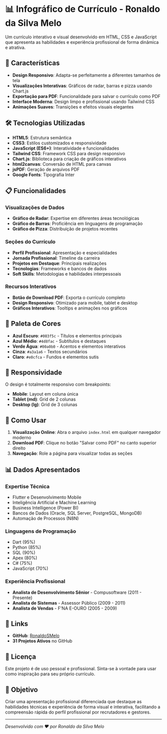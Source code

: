 # 📊 Infográfico de Currículo - Ronaldo da Silva Melo

Um currículo interativo e visual desenvolvido em HTML, CSS e JavaScript que apresenta as habilidades e experiência profissional de forma dinâmica e atrativa.

## 🚀 Características

- **Design Responsivo**: Adapta-se perfeitamente a diferentes tamanhos de tela
- **Visualizações Interativas**: Gráficos de radar, barras e pizza usando Chart.js
- **Exportação para PDF**: Funcionalidade para salvar o currículo como PDF
- **Interface Moderna**: Design limpo e profissional usando Tailwind CSS
- **Animações Suaves**: Transições e efeitos visuais elegantes

## 🛠️ Tecnologias Utilizadas

- **HTML5**: Estrutura semântica
- **CSS3**: Estilos customizados e responsividade
- **JavaScript (ES6+)**: Interatividade e funcionalidades
- **Tailwind CSS**: Framework CSS para design responsivo
- **Chart.js**: Biblioteca para criação de gráficos interativos
- **html2canvas**: Conversão de HTML para canvas
- **jsPDF**: Geração de arquivos PDF
- **Google Fonts**: Tipografia Inter

## 📋 Funcionalidades

### Visualizações de Dados
- **Gráfico de Radar**: Expertise em diferentes áreas tecnológicas
- **Gráfico de Barras**: Proficiência em linguagens de programação
- **Gráfico de Pizza**: Distribuição de projetos recentes

### Seções do Currículo
- **Perfil Profissional**: Apresentação e especialidades
- **Jornada Profissional**: Timeline da carreira
- **Projetos em Destaque**: Principais realizações
- **Tecnologias**: Frameworks e bancos de dados
- **Soft Skills**: Metodologias e habilidades interpessoais

### Recursos Interativos
- **Botão de Download PDF**: Exporta o currículo completo
- **Design Responsivo**: Otimizado para mobile, tablet e desktop
- **Gráficos Interativos**: Tooltips e animações nos gráficos

## 🎨 Paleta de Cores

- **Azul Escuro**: `#003f5c` - Títulos e elementos principais
- **Azul Médio**: `#4d8fac` - Subtítulos e destaques
- **Verde Água**: `#00a0b0` - Acentos e elementos interativos
- **Cinza**: `#a3a1a6` - Textos secundários
- **Claro**: `#e0cfca` - Fundos e elementos sutis

## 📱 Responsividade

O design é totalmente responsivo com breakpoints:
- **Mobile**: Layout em coluna única
- **Tablet (md)**: Grid de 2 colunas
- **Desktop (lg)**: Grid de 3 colunas

## 🚀 Como Usar

1. **Visualização Online**: Abra o arquivo `index.html` em qualquer navegador moderno
2. **Download PDF**: Clique no botão "Salvar como PDF" no canto superior direito
3. **Navegação**: Role a página para visualizar todas as seções

## 📊 Dados Apresentados

### Expertise Técnica
- Flutter e Desenvolvimento Mobile
- Inteligência Artificial e Machine Learning
- Business Intelligence (Power BI)
- Bancos de Dados (Oracle, SQL Server, PostgreSQL, MongoDB)
- Automação de Processos (N8N)

### Linguagens de Programação
- Dart (95%)
- Python (85%)
- SQL (90%)
- Apex (80%)
- C# (75%)
- JavaScript (70%)

### Experiência Profissional
- **Analista de Desenvolvimento Sênior** - Compusoftware (2011 - Presente)
- **Analista de Sistemas** - Assessor Público (2009 - 2011)
- **Analista de Vendas** - F'NA E-OURO (2005 - 2009)

## 🔗 Links

- **GitHub**: [RonaldoSMelo](https://github.com/RonaldoSMelo)
- **31 Projetos Ativos** no GitHub

## 📄 Licença

Este projeto é de uso pessoal e profissional. Sinta-se à vontade para usar como inspiração para seu próprio currículo.

## 🎯 Objetivo

Criar uma apresentação profissional diferenciada que destaque as habilidades técnicas e experiência de forma visual e interativa, facilitando a compreensão rápida do perfil profissional por recrutadores e gestores.

---

*Desenvolvido com ❤️ por Ronaldo da Silva Melo*
